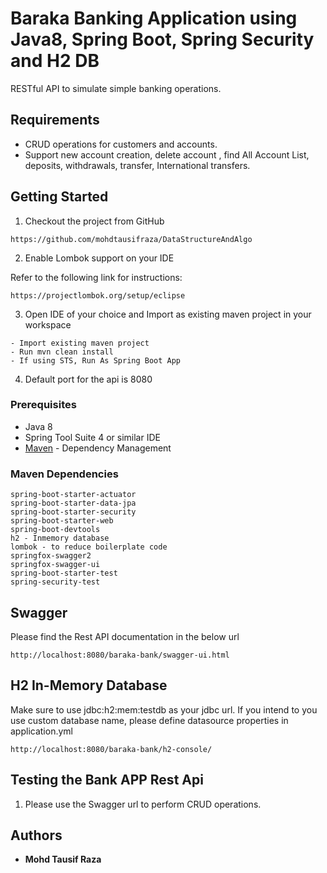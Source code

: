 # Baraka Banking Application using Java8, Spring Boot, Spring Security and H2 DB

RESTful API to simulate simple banking operations. 

## Requirements

*	CRUD operations for customers and accounts.
*	Support new account creation, delete account , find All Account List, deposits, withdrawals, transfer, International transfers.


## Getting Started

1. Checkout the project from GitHub

```
https://github.com/mohdtausifraza/DataStructureAndAlgo

```
2. Enable Lombok support on your IDE

Refer to the following link for instructions:

```
https://projectlombok.org/setup/eclipse

```
3. Open IDE of your choice and Import as existing maven project in your workspace

```
- Import existing maven project
- Run mvn clean install
- If using STS, Run As Spring Boot App

```
4. Default port for the api is 8080


### Prerequisites

* Java 8
* Spring Tool Suite 4 or similar IDE
* [Maven](https://maven.apache.org/) - Dependency Management

### Maven Dependencies

```
spring-boot-starter-actuator
spring-boot-starter-data-jpa
spring-boot-starter-security
spring-boot-starter-web
spring-boot-devtools
h2 - Inmemory database
lombok - to reduce boilerplate code
springfox-swagger2
springfox-swagger-ui
spring-boot-starter-test
spring-security-test

```

## Swagger

Please find the Rest API documentation in the below url

```
http://localhost:8080/baraka-bank/swagger-ui.html

```

## H2 In-Memory Database

Make sure to use jdbc:h2:mem:testdb as your jdbc url. If you intend to you use custom database name, please
define datasource properties in application.yml

```
http://localhost:8080/baraka-bank/h2-console/

```

## Testing the Bank APP Rest Api

1. Please use the Swagger url to perform CRUD operations.

## Authors

* **Mohd Tausif Raza**

